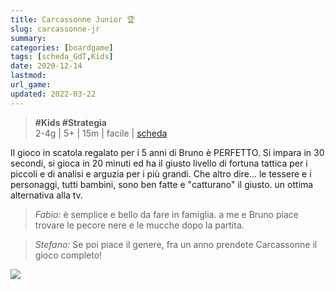 ```yaml
---
title: Carcassonne Junior 🏆
slug: carcassonne-jr
summary: 
categories: [boardgame]
tags: [scheda_GdT,Kids]
date: 2020-12-14
lastmod: 
url_game: 
updated: 2022-03-22
---
```

> **#Kids #Strategia**  
> 2-4g | 5+ | 15m | facile | [scheda](https://www.boardgamegeek.com/boardgame/41010/carcassonne-junior)  

Il gioco in scatola regalato per i 5 anni di Bruno è PERFETTO.
Si impara in 30 secondi, si gioca in 20 minuti ed ha il giusto livello di fortuna tattica per i piccoli e di analisi e arguzia per i più grandi.
Che altro dire... le tessere e i personaggi, tutti bambini, sono ben fatte e "catturano" il giusto. un ottima alternativa alla tv.

> *Fabio:*
> è semplice e bello da fare in famiglia. a me e Bruno piace trovare le pecore nere e le mucche dopo la partita.

> *Stefano:*
> Se poi piace il genere, fra un anno prendete Carcassonne il gioco completo!

![](img/carcassonne_jr.jpg)

